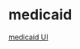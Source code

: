 # medicaid
[medicaid UI](https://www.figma.com/file/bn0PfDD6TI4SgE6elXGk87xU/Medicaid?node-id=0%3A1)
